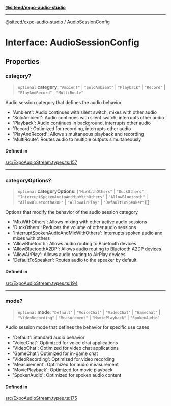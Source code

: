 [**@siteed/expo-audio-studio**](../README.md)

***

[@siteed/expo-audio-studio](../README.md) / AudioSessionConfig

# Interface: AudioSessionConfig

## Properties

### category?

> `optional` **category**: `"Ambient"` \| `"SoloAmbient"` \| `"Playback"` \| `"Record"` \| `"PlayAndRecord"` \| `"MultiRoute"`

Audio session category that defines the audio behavior
- 'Ambient': Audio continues with silent switch, mixes with other audio
- 'SoloAmbient': Audio continues with silent switch, interrupts other audio
- 'Playback': Audio continues in background, interrupts other audio
- 'Record': Optimized for recording, interrupts other audio
- 'PlayAndRecord': Allows simultaneous playback and recording
- 'MultiRoute': Routes audio to multiple outputs simultaneously

#### Defined in

[src/ExpoAudioStream.types.ts:157](https://github.com/deeeed/expo-audio-stream/blob/848d80f7012b7408a6d37c824016aa00b78322ac/packages/expo-audio-studio/src/ExpoAudioStream.types.ts#L157)

***

### categoryOptions?

> `optional` **categoryOptions**: (`"MixWithOthers"` \| `"DuckOthers"` \| `"InterruptSpokenAudioAndMixWithOthers"` \| `"AllowBluetooth"` \| `"AllowBluetoothA2DP"` \| `"AllowAirPlay"` \| `"DefaultToSpeaker"`)[]

Options that modify the behavior of the audio session category
- 'MixWithOthers': Allows mixing with other active audio sessions
- 'DuckOthers': Reduces the volume of other audio sessions
- 'InterruptSpokenAudioAndMixWithOthers': Interrupts spoken audio and mixes with others
- 'AllowBluetooth': Allows audio routing to Bluetooth devices
- 'AllowBluetoothA2DP': Allows audio routing to Bluetooth A2DP devices
- 'AllowAirPlay': Allows audio routing to AirPlay devices
- 'DefaultToSpeaker': Routes audio to the speaker by default

#### Defined in

[src/ExpoAudioStream.types.ts:194](https://github.com/deeeed/expo-audio-stream/blob/848d80f7012b7408a6d37c824016aa00b78322ac/packages/expo-audio-studio/src/ExpoAudioStream.types.ts#L194)

***

### mode?

> `optional` **mode**: `"Default"` \| `"VoiceChat"` \| `"VideoChat"` \| `"GameChat"` \| `"VideoRecording"` \| `"Measurement"` \| `"MoviePlayback"` \| `"SpokenAudio"`

Audio session mode that defines the behavior for specific use cases
- 'Default': Standard audio behavior
- 'VoiceChat': Optimized for voice chat applications
- 'VideoChat': Optimized for video chat applications
- 'GameChat': Optimized for in-game chat
- 'VideoRecording': Optimized for video recording
- 'Measurement': Optimized for audio measurement
- 'MoviePlayback': Optimized for movie playback
- 'SpokenAudio': Optimized for spoken audio content

#### Defined in

[src/ExpoAudioStream.types.ts:175](https://github.com/deeeed/expo-audio-stream/blob/848d80f7012b7408a6d37c824016aa00b78322ac/packages/expo-audio-studio/src/ExpoAudioStream.types.ts#L175)
